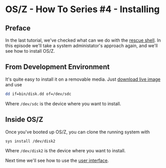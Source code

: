 OS/Z - How To Series #4 - Installing
====================================

Preface
-------

In the last tutorial, we've checked what can we do with the [rescue shell](https://github.com/bztsrc/osz/blob/master/docs/howto3-rescueshell.md).
In this episode we'll take a system administator's approach again, and we'll see how to install OS/Z.

From Development Environment
----------------------------

It's quite easy to install it on a removable media. Just [download live image](https://github.com/bztsrc/osz/blob/master/bin/disk.dd?raw=true) and use

```sh
dd if=bin/disk.dd of=/dev/sdc
```

Where `/dev/sdc` is the device where you want to install.

Inside OS/Z
-----------

Once you've booted up OS/Z, you can clone the running system with

```sh
sys install /dev/disk2
```

Where `/dev/disk2` is the device where you want to install.

Next time we'll see how to use the [user interface](https://github.com/bztsrc/osz/blob/master/docs/howto5-interface.md).
